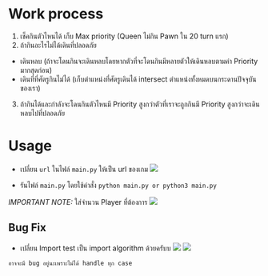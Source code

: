# Work process
1. เช็คกินตัวไหนได้ เก็บ Max priority (Queen ไม่กิน Pawn ใน 20 turn แรก) </br>
2. ถ้ากินอะไรไม่ได้เดินที่ปลอดภัย</br>
  - เดินหลบ (ถ้าจะโดนกินจะเดินหลบโดยหากตัวที่จะโดนกินมีหลายตัวให้เดินหลบตามค่า Priority มากสุดก่อน)</br>
  - เดินที่ที่ศัตรูกินไม่ได้ (เก็บตำแหน่งที่ศัตรูเดินได้ intersect ตำแหน่งทั้งหมดบนกระดานปัจจุบันของเรา)</br>
3. ถ้ากินได้และกำลังจะโดนกินตัวไหนมี Priority สูงกว่าตัวที่เราจะถูกกินมี Priority สูงกว่าจะเดินหลบไปที่ปลอดภัย</br>

# Usage

- เปลี่ยน `url` ในไฟล์ `main.py` ให้เป็น url ของเกม
  <img src='./assets/url.png'>

- รันไฟล์ `main.py` โดยใช้คำสั่ง `python main.py or python3 main.py`

_IMPORTANT NOTE:_ ใส่จำนวน Player ที่ต้องการ
<img src='./assets/player.png'>

## Bug Fix

- เปลี่ยน Import test เป็น import algorithm ด้วยครับบ
  <img src="./assets/fix-import.png">
  <img src="./assets/fix-import2.png">

`อาจจะมี bug อยู่นะเพราะไม่ได้ handle ทุก case`

